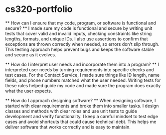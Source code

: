 # cs320-portfolio

** How can I ensure that my code, program, or software is functional and secure? **
I made sure my code is functional and secure by writing unit tests that cover valid and invalid inputs, checking constraints like string lengths, formats, and unique IDs. I also use assertions to confirm that exceptions are thrown correctly when needed, so errors don’t slip through. This testing approach helps prevent bugs and keeps the software stable and secure as it evolves.

** How do I interpret user needs and incorporate them into a program? **
I interpreted user needs by turning requirements into specific checks and test cases. For the Contact Service, I made sure things like ID length, name fields, and phone numbers matched what the user needed. Writing tests for these rules helped guide my code and made sure the program does exactly what the user expects.
 
** How do I approach designing software? **
When designing software, I started with clear requirements and broke them into smaller tasks. I design classes and methods with clear roles and use unit tests to guide development and verify functionality. I keep a careful mindset to test edge cases and avoid shortcuts that could cause technical debt. This helps me deliver software that works correctly and is easy to maintain.
